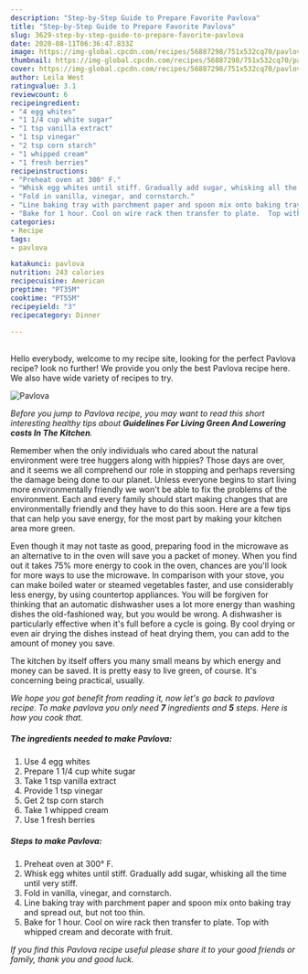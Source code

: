 ```yaml
---
description: "Step-by-Step Guide to Prepare Favorite Pavlova"
title: "Step-by-Step Guide to Prepare Favorite Pavlova"
slug: 3629-step-by-step-guide-to-prepare-favorite-pavlova
date: 2020-08-11T06:36:47.833Z
image: https://img-global.cpcdn.com/recipes/56887298/751x532cq70/pavlova-recipe-main-photo.jpg
thumbnail: https://img-global.cpcdn.com/recipes/56887298/751x532cq70/pavlova-recipe-main-photo.jpg
cover: https://img-global.cpcdn.com/recipes/56887298/751x532cq70/pavlova-recipe-main-photo.jpg
author: Leila West
ratingvalue: 3.1
reviewcount: 6
recipeingredient:
- "4 egg whites"
- "1 1/4 cup white sugar"
- "1 tsp vanilla extract"
- "1 tsp vinegar"
- "2 tsp corn starch"
- "1 whipped cream"
- "1 fresh berries"
recipeinstructions:
- "Preheat oven at 300° F."
- "Whisk egg whites until stiff. Gradually add sugar, whisking all the time until very stiff."
- "Fold in vanilla, vinegar, and cornstarch."
- "Line baking tray with parchment paper and spoon mix onto baking tray and spread out, but not too thin."
- "Bake for 1 hour. Cool on wire rack then transfer to plate.  Top with whipped cream and decorate with fruit."
categories:
- Recipe
tags:
- pavlova

katakunci: pavlova 
nutrition: 243 calories
recipecuisine: American
preptime: "PT35M"
cooktime: "PT55M"
recipeyield: "3"
recipecategory: Dinner

---
```

<br>
Hello everybody, welcome to my recipe site, looking for the perfect Pavlova recipe? look no further! We provide you only the best Pavlova recipe here. We also have wide variety of recipes to try.
<br>


![Pavlova](https://img-global.cpcdn.com/recipes/56887298/751x532cq70/pavlova-recipe-main-photo.jpg)

<i>Before you jump to Pavlova recipe, you may want to read this short interesting healthy tips about 
<strong>Guidelines For Living Green And Lowering costs In The Kitchen</strong>.</i>
</br>

Remember when the only individuals who cared about the natural environment were tree huggers along with hippies? Those days are over, and it seems we all comprehend our role in stopping and perhaps reversing the damage being done to our planet. Unless everyone begins to start living more environmentally friendly we won't be able to fix the problems of the environment. Each and every family should start making changes that are environmentally friendly and they have to do this soon. Here are a few tips that can help you save energy, for the most part by making your kitchen area more green.

Even though it may not taste as good, preparing food in the microwave as an alternative to in the oven will save you a packet of money. When you find out it takes 75% more energy to cook in the oven, chances are you'll look for more ways to use the microwave. In comparison with your stove, you can make boiled water or steamed vegetables faster, and use considerably less energy, by using countertop appliances. You will be forgiven for thinking that an automatic dishwasher uses a lot more energy than washing dishes the old-fashioned way, but you would be wrong. A dishwasher is particularly effective when it's full before a cycle is going. By cool drying or even air drying the dishes instead of heat drying them, you can add to the amount of money you save.

The kitchen by itself offers you many small means by which energy and money can be saved. It is pretty easy to live green, of course. It's concerning being practical, usually.


<i>We hope you got benefit from reading it, now let's go back to pavlova recipe. To make pavlova you only need <strong>7</strong> ingredients and <strong>5</strong> steps. Here is how you cook that.
</i>

##### The ingredients needed to make Pavlova:

1. Use 4 egg whites
1. Prepare 1 1/4 cup white sugar
1. Take 1 tsp vanilla extract
1. Provide 1 tsp vinegar
1. Get 2 tsp corn starch
1. Take 1 whipped cream
1. Use 1 fresh berries


##### Steps to make Pavlova:

1. Preheat oven at 300° F.
1. Whisk egg whites until stiff. Gradually add sugar, whisking all the time until very stiff.
1. Fold in vanilla, vinegar, and cornstarch.
1. Line baking tray with parchment paper and spoon mix onto baking tray and spread out, but not too thin.
1. Bake for 1 hour. Cool on wire rack then transfer to plate.  Top with whipped cream and decorate with fruit.


<i>If you find this Pavlova recipe useful please share it to your good friends or family, thank you and good luck.</i>
